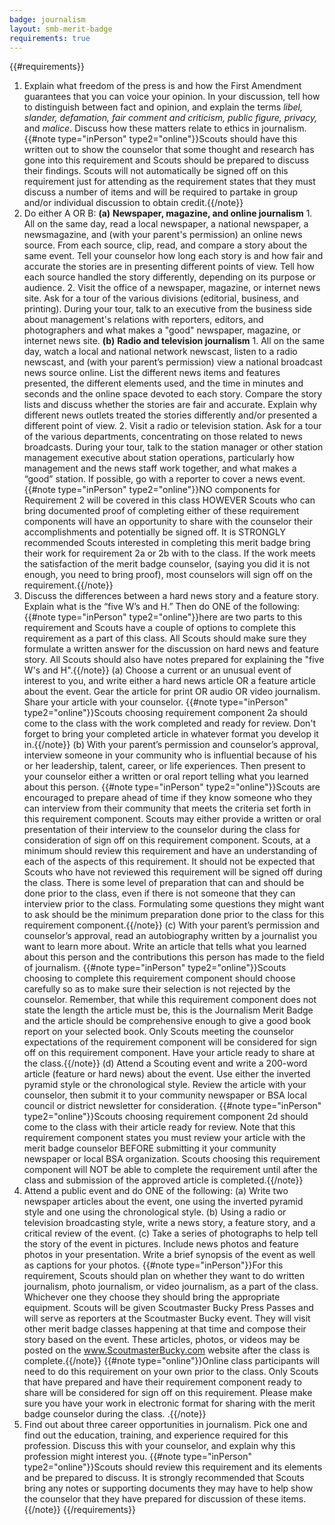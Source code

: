 ```yaml
---
badge: journalism
layout: smb-merit-badge
requirements: true
---
```


{{#requirements}}
1. Explain what freedom of the press is and how the First Amendment guarantees that you can voice your opinion. In your discussion, tell how to distinguish between fact and opinion, and explain the terms *libel, slander, defamation, fair comment and criticism, public figure, privacy,* and *malice*. Discuss how these matters relate to ethics in journalism.
{{#note type="inPerson" type2="online"}}Scouts should have this written out to show the counselor that some thought and research has gone into this requirement and Scouts should be prepared to discuss their findings. Scouts will not automatically be signed off on this requirement just for attending as the requirement states that they must discuss a number of items and will be required to partake in group and/or individual discussion to obtain credit.{{/note}}
2. Do either A OR B:
    **(a)** **Newspaper, magazine, and online journalism**
        1. All on the same day, read a local newspaper, a national newspaper, a newsmagazine, and (with your parent's permission) an online news source. From each source, clip, read, and compare a story about the same event. Tell your counselor how long each story is and how fair and accurate the stories are in presenting different points of view. Tell how each source handled the story differently, depending on its purpose or audience.
        2. Visit the office of a newspaper, magazine, or internet news site. Ask for a tour of the various divisions (editorial, business, and printing). During your tour, talk to an executive from the business side about management's relations with reporters, editors, and photographers and what makes a "good" newspaper, magazine, or internet news site.
    **(b)** **Radio and television journalism**
        1. All on the same day, watch a local and national network newscast, listen to a radio newscast, and (with your parent’s permission) view a national broadcast news source online. List the different news items and features presented, the different elements used, and the time in minutes and seconds and the online space devoted to each story. Compare the story lists and discuss whether the stories are fair and accurate. Explain why different news outlets treated the stories differently and/or presented a different point of view.
        2. Visit a radio or television station. Ask for a tour of the various departments, concentrating on those related to news broadcasts. During your tour, talk to the station manager or other station management executive about station operations, particularly how management and the news staff work together, and what makes a “good” station. If possible, go with a reporter to cover a news event.
{{#note type="inPerson" type2="online"}}NO components for Requirement 2 will be covered in this class HOWEVER Scouts who can bring documented proof of completing either of these requirement components will have an opportunity to share with the counselor their accomplishments and potentially be signed off. It is STRONGLY recommended Scouts interested in completing this merit badge bring their work for requirement 2a or 2b with to the class. If the work meets the satisfaction of the merit badge counselor, (saying you did it is not enough, you need to bring proof), most counselors will sign off on the requirement.{{/note}}
3. Discuss the differences between a hard news story and a feature story. Explain what is the “five W’s and H.” Then do ONE of the following:
{{#note type="inPerson" type2="online"}}here are two parts to this requirement and Scouts have a couple of options to complete this requirement as a part of this class. All Scouts should make sure they formulate a written answer for the discussion on hard news and feature story. All Scouts should also have notes prepared for explaining the "five W's and H".{{/note}}
    (a) Choose a current or an unusual event of interest to you, and write either a hard news article OR a feature article about the event. Gear the article for print OR audio OR video journalism. Share your article with your counselor.
    {{#note type="inPerson" type2="online"}}Scouts choosing requirement component 2a should come to the class with the work completed and ready for review. Don't forget to bring your completed article in whatever format you develop it in.{{/note}}
    (b) With your parent’s permission and counselor’s approval, interview someone in your community who is influential because of his or her leadership, talent, career, or life experiences. Then present to your counselor either a written or oral report telling what you learned about this person.
    {{#note type="inPerson" type2="online"}}Scouts are encouraged to prepare ahead of time if they know someone who they can interview from their community that meets the criteria set forth in this requirement component. Scouts may either provide a written or oral presentation of their interview to the counselor during the class for consideration of sign off on this requirement component. Scouts, at a minimum should review this requirement and have an understanding of each of the aspects of this requirement. It should not be expected that Scouts who have not reviewed this requirement will be signed off during the class. There is some level of preparation that can and should be done prior to the class, even if there is not someone that they can interview prior to the class. Formulating some questions they might want to ask should be the minimum preparation done prior to the class for this requirement component.{{/note}}
    (c) With your parent’s permission and counselor’s approval, read an autobiography written by a journalist you want to learn more about. Write an article that tells what you learned about this person and the contributions this person has made to the field of journalism.
    {{#note type="inPerson" type2="online"}}Scouts choosing to complete this requirement component should choose carefully so as to make sure their selection is not rejected by the counselor. Remember, that while this requirement component does not state the length the article must be, this is the Journalism Merit Badge and the article should be comprehensive enough to give a good book report on your selected book. Only Scouts meeting the counselor expectations of the requirement component will be considered for sign off on this requirement component.  Have your article ready to share at the class.{{/note}}
    (d) Attend a Scouting event and write a 200-word article (feature or hard news) about the event. Use either the inverted pyramid style or the chronological style. Review the article with your counselor, then submit it to your community newspaper or BSA local council or district newsletter for consideration.
    {{#note type="inPerson" type2="online"}}Scouts choosing requirement component 2d should come to the class with their article ready for review. Note that this requirement component states you must review your article with the merit badge counselor BEFORE submitting it your community newspaper or local BSA organization.  Scouts choosing this requirement component will NOT be able to complete the requirement until after the class and submission of the approved article is completed.{{/note}}
4. Attend a public event and do ONE of the following:
    (a) Write two newspaper articles about the event, one using the inverted pyramid style and one using the chronological style.
    (b) Using a radio or television broadcasting style, write a news story, a feature story, and a critical review of the event.
    (c) Take a series of photographs to help tell the story of the event in pictures. Include news photos and feature photos in your presentation. Write a brief synopsis of the event as well as captions for your photos.
{{#note type="inPerson"}}For this requirement, Scouts should plan on whether they want to do written journalism, photo journalism, or video journalism, as a part of the class. Whichever one they choose they should bring the appropriate equipment. Scouts will be given Scoutmaster Bucky Press Passes and will serve as reporters at the Scoutmaster Bucky event. They will visit other merit badge classes happening at that time and compose their story based on the event. These articles, photos, or videos may be posted on the www.ScoutmasterBucky.com website after the class is complete.{{/note}}
{{#note type="online"}}Online class participants will need to do this requirement on your own prior to the class. Only Scouts that have prepared and have their requirement component ready to share will be considered for sign off on this requirement. Please make sure you have your work in electronic format for sharing with the merit badge counselor during the class.
.{{/note}}
5. Find out about three career opportunities in journalism. Pick one and find out the education, training, and experience required for this profession. Discuss this with your counselor, and explain why this profession might interest you.
{{#note type="inPerson" type2="online"}}Scouts should review this requirement and its elements and be prepared to discuss. It is strongly recommended that Scouts bring any notes or supporting documents they may have to help show the counselor that they have prepared for discussion of these items.{{/note}}
{{/requirements}}
